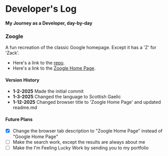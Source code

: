 # Developer's Log
**My Journey as a Developer, day-by-day**

### Zoogle
A fun recreation of the classic Google homepage. Except it has a 'Z' for 'Zack'.

- Here's a link to the [repo](https://github.com/zackisbell/zoogle/).
- Here's a link to the [Zoogle Home Page](https://zooglebyzack.netlify.app/).

#### Version History
- **1-2-2025** Made the initial commit
- **1-3-2025** Changed the language to Scottish Gaelic
- **1-12-2025** Changed browser title to 'Zoogle Home Page' and updated readme.md 

#### Future Plans
- [x] Change the browser tab description to "Zoogle Home Page" instead of "Google Home Page" 
- [ ] Make the search work, except the results are always about me
- [ ] Make the I'm Feeling Lucky Work by sending you to my portfolio